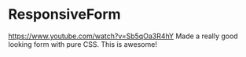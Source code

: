 # ResponsiveForm
https://www.youtube.com/watch?v=Sb5qOa3R4hY
Made a really good looking form with pure CSS. This is awesome!  
